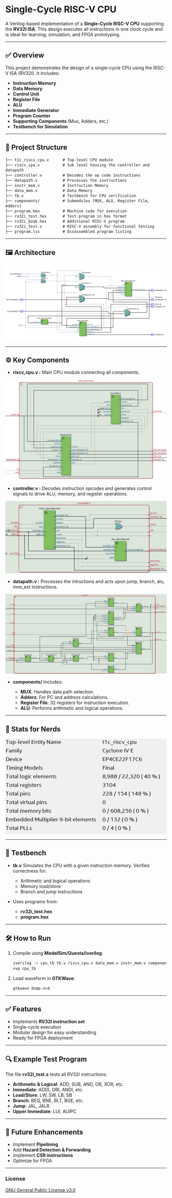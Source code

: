 # Single-Cycle RISC-V CPU

A Verilog-based implementation of a **Single-Cycle RISC-V CPU** supporting the **RV32I ISA**. This design executes all instructions in one clock cycle and is ideal for learning, simulation, and FPGA prototyping.

---

## ✅ **Overview**

This project demonstrates the design of a single-cycle CPU using the RISC-V ISA (RV32I). It includes:

* **Instruction Memory**
* **Data Memory**
* **Control Unit**
* **Register File**
* **ALU**
* **Immediate Generator**
* **Program Counter**
* **Supporting Components** (Mux, Adders, etc.)
* **Testbench for Simulation**

---

## 📂 **Project Structure**

```
├── t1c_riscv_cpu.v      # Top-level CPU module
├── riscv_cpu.v          # Sub level housing the controller and datapath
├── controller.v         # Decodes the op code instructions
├── datapath.v           # Processes the instructions
├── instr_mem.v          # Instruction Memory
├── data_mem.v           # Data Memory
├── tb.v                 # Testbench for CPU verification
├── components/          # Submodules (MUX, ALU, Register File, Adders)
├── program.hex          # Machine code for execution
├── rv32i_test.hex       # Test program in hex format
├── rv32i_book.hex       # Additional RISC-V program
├── rv32i_test.s         # RISC-V assembly for functional testing
├── program.lss          # Disassembled program listing
```

---

## 🖼 **Architecture**

![TOP MODULE](images/top_module.png)

---

## ⚙️ **Key Components**

* **riscv\_cpu.v :**
 Main CPU module connecting all components.

![CPU Block](images/cpu.png)

* **controller.v :**
 Decodes instruction opcodes and generates control signals to drive ALU, memory, and register operations.

![controller](images/controller.png)

* **datapath.v :**
 Processes the intructions and acts upon jump, branch, alu, imm_ext instructions.

![datapath](images/datapath.png)

* **components/**
  Includes:

  * **MUX**: Handles data path selection.
  * **Adders**: For PC and address calculations.
  * **Register File**: 32 registers for instruction execution.
  * **ALU**: Performs arithmetic and logical operations.

---

## 📸 **Stats for Nerds**

![Stats](images/stats.png)

---

## 🧪 **Testbench**

* **tb.v**
  Simulates the CPU with a given instruction memory. Verifies correctness for:

  * Arithmetic and logical operations
  * Memory load/store
  * Branch and jump instructions
* Uses programs from:

  * **rv32i\_test.hex**
  * **program.hex**

---

## 🛠 **How to Run**

1. Compile using **ModelSim/Questa/iverilog**:

   ```bash
   iverilog -o cpu_tb tb.v riscv_cpu.v data_mem.v instr_mem.v components/*.v
   vvp cpu_tb
   ```
2. Load waveform in **GTKWave**:

   ```bash
   gtkwave dump.vcd
   ```

---

## ✅ **Features**

* Implements **RV32I instruction set**
* Single-cycle execution
* Modular design for easy understanding
* Ready for FPGA deployment

---

## 🔍 **Example Test Program**

The file **rv32i\_test.s** tests all RV32I instructions:

* **Arithmetic & Logical**: ADD, SUB, AND, OR, XOR, etc.
* **Immediate**: ADDI, ORI, ANDI, etc.
* **Load/Store**: LW, SW, LB, SB
* **Branch**: BEQ, BNE, BLT, BGE, etc.
* **Jump**: JAL, JALR
* **Upper Immediate**: LUI, AUIPC

---

## 🚀 **Future Enhancements**

* Implement **Pipelining**
* Add **Hazard Detection & Forwarding**
* Implement **CSR instructions**
* Optimize for FPGA

---

### **License**

[GNU General Public License v3.0](LICENSE)
